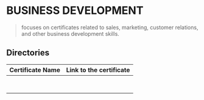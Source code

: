 # BUSINESS DEVELOPMENT
> focuses on certificates related to sales, marketing, customer relations, 
> and other business development skills.



## Directories
| Certificate Name                                          | Link to the certificate                                                                                                                         |
| --------------------------------------------------------  | ----------------------------------------------------------------------------------------------------------------------------------------------- |
| |  <br /><br /> |
